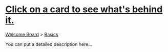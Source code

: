 # [Click on a card to see what's behind it.](https://trello.com/c/nOJohWLO/3-click-on-a-card-to-see-what-s-behind-it)

[Welcome Board](../README.md) > [Basics](README.md)



You can put a detailed description here...

